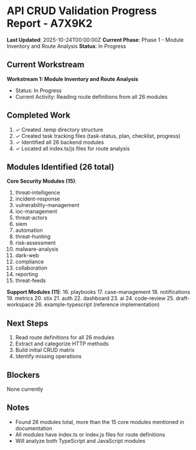 # API CRUD Validation Progress Report - A7X9K2

**Last Updated**: 2025-10-24T00:00:00Z
**Current Phase**: Phase 1 - Module Inventory and Route Analysis
**Status**: In Progress

## Current Workstream
**Workstream 1: Module Inventory and Route Analysis**
- Status: In Progress
- Current Activity: Reading route definitions from all 26 modules

## Completed Work
1. ✓ Created .temp directory structure
2. ✓ Created task tracking files (task-status, plan, checklist, progress)
3. ✓ Identified all 26 backend modules
4. ✓ Located all index.ts/js files for route analysis

## Modules Identified (26 total)
**Core Security Modules (15)**:
1. threat-intelligence
2. incident-response
3. vulnerability-management
4. ioc-management
5. threat-actors
6. siem
7. automation
8. threat-hunting
9. risk-assessment
10. malware-analysis
11. dark-web
12. compliance
13. collaboration
14. reporting
15. threat-feeds

**Support Modules (11)**:
16. playbooks
17. case-management
18. notifications
19. metrics
20. stix
21. auth
22. dashboard
23. ai
24. code-review
25. draft-workspace
26. example-typescript (reference implementation)

## Next Steps
1. Read route definitions for all 26 modules
2. Extract and categorize HTTP methods
3. Build initial CRUD matrix
4. Identify missing operations

## Blockers
None currently

## Notes
- Found 26 modules total, more than the 15 core modules mentioned in documentation
- All modules have index.ts or index.js files for route definitions
- Will analyze both TypeScript and JavaScript modules
